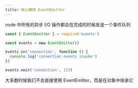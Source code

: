 ```yaml
---
title: 核心模块 EventEmitter
---
```


node 中所有的异步 I/O 操作都会在完成的时候发送一个事件队列

```javascript
const { EventEmitter } = require('events')

const events = new EventEmitter()

events.on('connection', function () {
  console.log('connection events invoke')
})

events.emit('connection', 123)
```

大多数时候我们不会直接使用 EventEmitter，而是在对象中继承它
